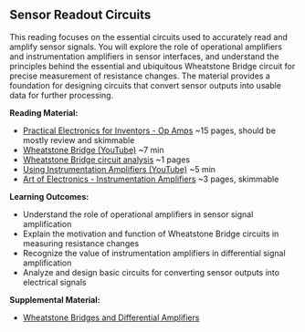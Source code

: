 <link rel="stylesheet" type="text/css" href="../../assets/css/styles.css">

## Sensor Readout Circuits

This reading focuses on the essential circuits used to accurately read and amplify sensor signals. You will explore the role of operational amplifiers and instrumentation amplifiers in sensor interfaces, and understand the principles behind the essential and ubiquitous Wheatstone Bridge circuit for precise measurement of resistance changes. The material provides a foundation for designing circuits that convert sensor outputs into usable data for further processing.

**Reading Material:**
- [Practical Electronics for Inventors - Op Amps](assets/PracticalElectronics_OpAmps.pdf) ~15 pages, should be mostly review and skimmable
- [Wheatstone Bridge (YouTube)](https://www.youtube.com/watch?v=ZqAM_wQ35ow) ~7 min
- [Wheatstone Bridge circuit analysis](http://electronoobs.com/eng_circuitos_tut30.php) ~1 pages
- [Using Instrumentation Amplifiers (YouTube)](https://www.youtube.com/watch?v=ktKTxEsQzlg) ~5 min
- [Art of Electronics - Instrumentation Amplifiers](assets/ArtOfElectronics_InstAmps.pdf) ~3 pages, skimmable

**Learning Outcomes:**
- Understand the role of operational amplifiers in sensor signal amplification
- Explain the motivation and function of Wheatstone Bridge circuits in measuring resistance changes
- Recognize the value of instrumentation amplifiers in differential signal amplification
- Analyze and design basic circuits for converting sensor outputs into electrical signals

**Supplemental Material:**
- [Wheatstone Bridges and Differential Amplifiers](https://resources.altium.com/p/wheatstone-bridges)

